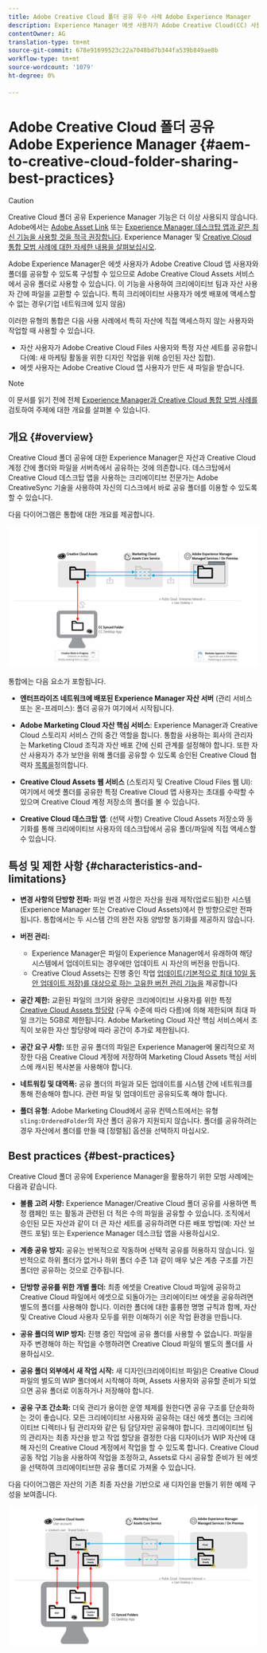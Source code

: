 ```yaml
---
title: Adobe Creative Cloud 폴더 공유 우수 사례 Adobe Experience Manager
description: Experience Manager 에셋 사용자가 Adobe Creative Cloud(CC) 사용자와 폴더를 교환할 수 있도록 Adobe Experience Manager을 구성합니다.
contentOwner: AG
translation-type: tm+mt
source-git-commit: 678e91699523c22a7048bd7b344fa539b849ae8b
workflow-type: tm+mt
source-wordcount: '1079'
ht-degree: 0%

---
```



# Adobe Creative Cloud 폴더 공유 Adobe Experience Manager {#aem-to-creative-cloud-folder-sharing-best-practices}

>[!CAUTION]
>
>Creative Cloud 폴더 공유 Experience Manager 기능은 더 이상 사용되지 않습니다. Adobe에서는 [Adobe Asset Link](https://helpx.adobe.com/kr/enterprise/using/adobe-asset-link.html) 또는 [Experience Manager 데스크탑 앱과 같은 최신 기능을 사용할 것을 적극 권장합니다](https://helpx.adobe.com/experience-manager/desktop-app/aem-desktop-app.html). Experience Manager 및 [Creative Cloud 통합 모범 사례에 대한 자세한 내용을 살펴보십시오](/help/assets/aem-cc-integration-best-practices.md).

Adobe Experience Manager은 에셋 사용자가 Adobe Creative Cloud 앱 사용자와 폴더를 공유할 수 있도록 구성할 수 있으므로 Adobe Creative Cloud Assets 서비스에서 공유 폴더로 사용할 수 있습니다. 이 기능을 사용하여 크리에이티브 팀과 자산 사용자 간에 파일을 교환할 수 있습니다. 특히 크리에이티브 사용자가 에셋 배포에 액세스할 수 없는 경우(기업 네트워크에 있지 않음)

이러한 유형의 통합은 다음 사용 사례에서 특히 자산에 직접 액세스하지 않는 사용자와 작업할 때 사용할 수 있습니다.

* 자산 사용자가 Adobe Creative Cloud Files 사용자와 특정 자산 세트를 공유합니다(예: 새 마케팅 활동을 위한 디자인 작업을 위해 승인된 자산 집합).
* 에셋 사용자는 Adobe Creative Cloud 앱 사용자가 만든 새 파일을 받습니다.

>[!NOTE]
>
>이 문서를 읽기 전에 전체 [Experience Manager과 Creative Cloud 통합 모범 사례를](/help/assets/aem-cc-integration-best-practices.md) 검토하여 주제에 대한 개요를 살펴볼 수 있습니다.

## 개요 {#overview}

Creative Cloud 폴더 공유에 대한 Experience Manager은 자산과 Creative Cloud 계정 간에 폴더와 파일을 서버측에서 공유하는 것에 의존합니다. 데스크탑에서 Creative Cloud 데스크탑 앱을 사용하는 크리에이티브 전문가는 Adobe CreativeSync 기술을 사용하여 자신의 디스크에서 바로 공유 폴더를 이용할 수 있도록 할 수 있습니다.

다음 다이어그램은 통합에 대한 개요를 제공합니다.

![chlimage_1-179](assets/chlimage_1-406.png)

통합에는 다음 요소가 포함됩니다.

* **엔터프라이즈 네트워크에 배포된 Experience Manager 자산 서버** (관리 서비스 또는 온-프레미스): 폴더 공유가 여기에서 시작됩니다.
* **Adobe Marketing Cloud 자산 핵심 서비스**: Experience Manager과 Creative Cloud 스토리지 서비스 간의 중간 역할을 합니다. 통합을 사용하는 회사의 관리자는 Marketing Cloud 조직과 자산 배포 간에 신뢰 관계를 설정해야 합니다. 또한 자산 사용자가 추가 보안을 위해 폴더를 공유할 수 있도록 승인된 Creative Cloud 협력자 [목록을](https://docs.adobe.com/content/help/en/core-services/interface/assets/t-admin-add-cc-user.html)정의합니다.

* **Creative Cloud Assets 웹 서비스** (스토리지 및 Creative Cloud Files 웹 UI): 여기에서 에셋 폴더를 공유한 특정 Creative Cloud 앱 사용자는 초대를 수락할 수 있으며 Creative Cloud 계정 저장소의 폴더를 볼 수 있습니다.
* **Creative Cloud 데스크탑 앱**: (선택 사항) Creative Cloud Assets 저장소와 동기화를 통해 크리에이티브 사용자의 데스크탑에서 공유 폴더/파일에 직접 액세스할 수 있습니다.

## 특성 및 제한 사항 {#characteristics-and-limitations}

* **변경 사항의 단방향 전파:** 파일 변경 사항은 자산을 원래 제작(업로드됨)한 시스템(Experience Manager 또는 Creative Cloud Assets)에서 한 방향으로만 전파됩니다. 통합에서는 두 시스템 간의 완전 자동 양방향 동기화를 제공하지 않습니다.
* **버전 관리:**

   * Experience Manager은 파일이 Experience Manager에서 유래하여 해당 시스템에서 업데이트되는 경우에만 업데이트 시 자산의 버전을 만듭니다.
   * Creative Cloud Assets는 진행 중인 작업 [업데이트(기본적으로 최대 10일 동안 업데이트 저장)를 대상으로 하는 고유한 버전 관리 기능을](https://helpx.adobe.com/creative-cloud/help/versioning-faq.html) 제공합니다

* **공간 제한:** 교환된 파일의 크기와 용량은 크리에이티브 사용자를 위한 특정 [Creative Cloud Assets 할당량](https://helpx.adobe.com/creative-cloud/kb/file-storage-quota.html) (구독 수준에 따라 다름)에 의해 제한되며 최대 파일 크기는 5GB로 제한됩니다. Adobe Marketing Cloud 자산 핵심 서비스에서 조직이 보유한 자산 할당량에 따라 공간이 추가로 제한됩니다.

* **공간 요구 사항:** 또한 공유 폴더의 파일은 Experience Manager에 물리적으로 저장한 다음 Creative Cloud 계정에 저장하여 Marketing Cloud Assets 핵심 서비스에 캐시된 복사본을 사용해야 합니다.
* **네트워킹 및 대역폭:** 공유 폴더의 파일과 모든 업데이트를 시스템 간에 네트워크를 통해 전송해야 합니다. 관련 파일 및 업데이트만 공유되도록 해야 합니다.
* **폴더 유형**: Adobe Marketing Cloud에서 공유 컨텍스트에서는 유형 `sling:OrderedFolder`의 자산 폴더 공유가 지원되지 않습니다. 폴더를 공유하려는 경우 자산에서 폴더를 만들 때 [정렬됨] 옵션을 선택하지 마십시오.

## Best practices {#best-practices}

Creative Cloud 폴더 공유에 Experience Manager을 활용하기 위한 모범 사례에는 다음과 같습니다.

* **볼륨 고려 사항:** Experience Manager/Creative Cloud 폴더 공유를 사용하면 특정 캠페인 또는 활동과 관련된 더 적은 수의 파일을 공유할 수 있습니다. 조직에서 승인된 모든 자산과 같이 더 큰 자산 세트를 공유하려면 다른 배포 방법(예: 자산 브랜드 포털) 또는 Experience Manager 데스크탑 앱을 사용하십시오.

* **계층 공유 방지:** 공유는 반복적으로 작동하며 선택적 공유를 허용하지 않습니다. 일반적으로 하위 폴더가 없거나 하위 폴더 수준 1과 같이 매우 낮은 계층 구조를 가진 폴더만 공유하는 것으로 간주됩니다.
* **단방향 공유를 위한 개별 폴더:** 최종 에셋을 Creative Cloud 파일에 공유하고 Creative Cloud 파일에서 에셋으로 되돌아가는 크리에이티브 에셋을 공유하려면 별도의 폴더를 사용해야 합니다. 이러한 폴더에 대한 훌륭한 명명 규칙과 함께, 자산 및 Creative Cloud 사용자 모두를 위한 이해하기 쉬운 작업 환경을 만듭니다.
* **공유 폴더의 WIP 방지:** 진행 중인 작업에 공유 폴더를 사용할 수 없습니다. 파일을 자주 변경해야 하는 작업을 수행하려면 Creative Cloud 파일의 별도의 폴더를 사용하십시오.
* **공유 폴더 외부에서 새 작업 시작:** 새 디자인(크리에이티브 파일)은 Creative Cloud 파일의 별도의 WIP 폴더에서 시작해야 하며, Assets 사용자와 공유할 준비가 되었으면 공유 폴더로 이동하거나 저장해야 합니다.
* **공유 구조 간소화:** 더욱 관리가 용이한 운영 체제를 원한다면 공유 구조를 단순화하는 것이 좋습니다. 모든 크리에이티브 사용자와 공유하는 대신 에셋 폴더는 크리에이티브 디렉터나 팀 관리자와 같은 팀 담당자만 공유해야 합니다. 크리에이티브 팀의 관리자는 최종 자산을 받고 작업 할당을 결정한 다음 디자이너가 WIP 자산에 대해 자신의 Creative Cloud 계정에서 작업을 할 수 있도록 합니다. Creative Cloud 공동 작업 기능을 사용하여 작업을 조정하고, Assets로 다시 공유할 준비가 된 에셋을 선택하여 크리에이티브한 공유 폴더로 가져올 수 있습니다.

다음 다이어그램은 자산의 기존 최종 자산을 기반으로 새 디자인을 만들기 위한 예제 구성을 보여줍니다.

![chlimage_1-180](assets/chlimage_1-407.png)

